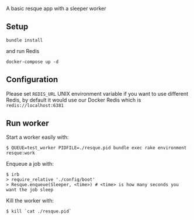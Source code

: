 A basic resque app with a sleeper worker

## Setup

`bundle install`

and run Redis

`docker-compose up -d`

## Configuration

Please set `REDIS_URL` UNIX environment variable if you want to use different Redis, by default it would use our Docker Redis which is `redis://localhost:6381`

## Run worker

Start a worker easily with:

```
$ QUEUE=test_worker PIDFILE=./resque.pid bundle exec rake environment resque:work
```

Enqueue a job with:

```
$ irb
> require_relative './config/boot'
> Resque.enqueue(Sleeper, <time>) # <time> is how many seconds you want the job sleep
```

Kill the worker with:

```
$ kill `cat ./resque.pid`
```


